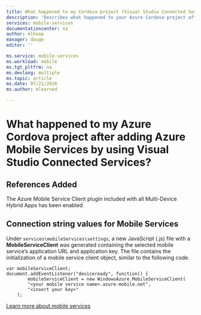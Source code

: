 ```yaml
---
title: What happened to my Cordova project (Visual Studio Connected Services) | Microsoft Azure
description: 'Describes what happened to your Azure Cordova project after adding Azure Mobile Services by using Visual Studio Connected Services '
services: mobile-services
documentationcenter: na
author: mlhoop
manager: douge
editor: ''

ms.service: mobile-services
ms.workload: mobile
ms.tgt_pltfrm: na
ms.devlang: multiple
ms.topic: article
ms.date: 07/21/2016
ms.author: mlearned

---
```

# What happened to my Azure Cordova project after adding Azure Mobile Services by using Visual Studio Connected Services?
## References Added
The Azure Mobile Service Client plugin included with all Multi-Device Hybrid Apps has been enabled.

## Connection string values for Mobile Services
Under `services\mobileServices\settings`, a new JavaScript (.js) file with a **MobileServiceClient** was generated containing the selected mobile service’s application URL and application key. The file contains the initialization of a mobile service client object, similar to the following code.

    var mobileServiceClient;
    document.addEventListener("deviceready", function() {
            mobileServiceClient = new WindowsAzure.MobileServiceClient(
            "<your mobile service name>.azure-mobile.net",
            "<insert your key>"
        );

[Learn more about mobile services](https://azure.microsoft.com/documentation/services/mobile-services/) 

